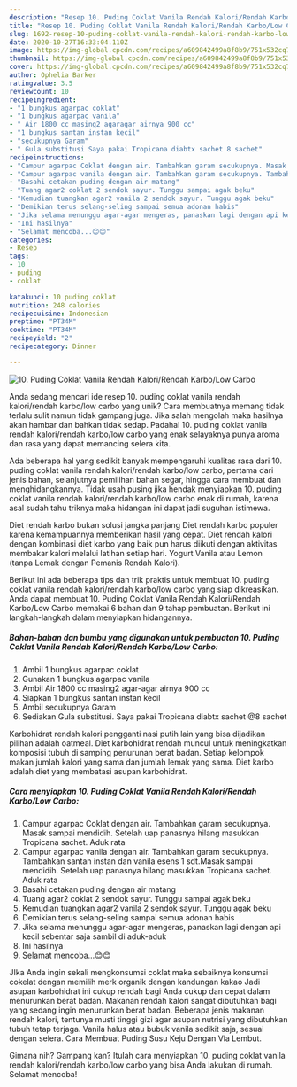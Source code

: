 ```yaml
---
description: "Resep 10. Puding Coklat Vanila Rendah Kalori/Rendah Karbo/Low Carbo, Menggugah Selera"
title: "Resep 10. Puding Coklat Vanila Rendah Kalori/Rendah Karbo/Low Carbo, Menggugah Selera"
slug: 1692-resep-10-puding-coklat-vanila-rendah-kalori-rendah-karbo-low-carbo-menggugah-selera
date: 2020-10-27T16:33:04.110Z
image: https://img-global.cpcdn.com/recipes/a609842499a8f8b9/751x532cq70/10-puding-coklat-vanila-rendah-kalorirendah-karbolow-carbo-foto-resep-utama.jpg
thumbnail: https://img-global.cpcdn.com/recipes/a609842499a8f8b9/751x532cq70/10-puding-coklat-vanila-rendah-kalorirendah-karbolow-carbo-foto-resep-utama.jpg
cover: https://img-global.cpcdn.com/recipes/a609842499a8f8b9/751x532cq70/10-puding-coklat-vanila-rendah-kalorirendah-karbolow-carbo-foto-resep-utama.jpg
author: Ophelia Barker
ratingvalue: 3.5
reviewcount: 10
recipeingredient:
- "1 bungkus agarpac coklat"
- "1 bungkus agarpac vanila"
- " Air 1800 cc masing2 agaragar airnya 900 cc"
- "1 bungkus santan instan kecil"
- "secukupnya Garam"
- " Gula substitusi Saya pakai Tropicana diabtx sachet 8 sachet"
recipeinstructions:
- "Campur agarpac Coklat dengan air. Tambahkan garam secukupnya. Masak sampai mendidih. Setelah uap panasnya hilang masukkan Tropicana sachet. Aduk rata"
- "Campur agarpac vanila dengan air. Tambahkan garam secukupnya. Tambahkan santan instan dan vanila esens 1 sdt.Masak sampai mendidih. Setelah uap panasnya hilang masukkan Tropicana sachet. Aduk rata"
- "Basahi cetakan puding dengan air matang"
- "Tuang agar2 coklat 2 sendok sayur. Tunggu sampai agak beku"
- "Kemudian tuangkan agar2 vanila 2 sendok sayur. Tunggu agak beku"
- "Demikian terus selang-seling sampai semua adonan habis"
- "Jika selama menunggu agar-agar mengeras, panaskan lagi dengan api kecil sebentar saja sambil di aduk-aduk"
- "Ini hasilnya"
- "Selamat mencoba...😊😊"
categories:
- Resep
tags:
- 10
- puding
- coklat

katakunci: 10 puding coklat 
nutrition: 248 calories
recipecuisine: Indonesian
preptime: "PT34M"
cooktime: "PT34M"
recipeyield: "2"
recipecategory: Dinner

---
```



![10. Puding Coklat Vanila Rendah Kalori/Rendah Karbo/Low Carbo](https://img-global.cpcdn.com/recipes/a609842499a8f8b9/751x532cq70/10-puding-coklat-vanila-rendah-kalorirendah-karbolow-carbo-foto-resep-utama.jpg)

Anda sedang mencari ide resep 10. puding coklat vanila rendah kalori/rendah karbo/low carbo yang unik? Cara membuatnya memang tidak terlalu sulit namun tidak gampang juga. Jika salah mengolah maka hasilnya akan hambar dan bahkan tidak sedap. Padahal 10. puding coklat vanila rendah kalori/rendah karbo/low carbo yang enak selayaknya punya aroma dan rasa yang dapat memancing selera kita.

Ada beberapa hal yang sedikit banyak mempengaruhi kualitas rasa dari 10. puding coklat vanila rendah kalori/rendah karbo/low carbo, pertama dari jenis bahan, selanjutnya pemilihan bahan segar, hingga cara membuat dan menghidangkannya. Tidak usah pusing jika hendak menyiapkan 10. puding coklat vanila rendah kalori/rendah karbo/low carbo enak di rumah, karena asal sudah tahu triknya maka hidangan ini dapat jadi suguhan istimewa.

Diet rendah karbo bukan solusi jangka panjang Diet rendah karbo populer karena kemampuannya memberikan hasil yang cepat. Diet rendah kalori dengan kombinasi diet karbo yang baik pun harus diikuti dengan aktivitas membakar kalori melalui latihan setiap hari. Yogurt Vanila atau Lemon (tanpa Lemak dengan Pemanis Rendah Kalori).


Berikut ini ada beberapa tips dan trik praktis untuk membuat 10. puding coklat vanila rendah kalori/rendah karbo/low carbo yang siap dikreasikan. Anda dapat membuat 10. Puding Coklat Vanila Rendah Kalori/Rendah Karbo/Low Carbo memakai 6 bahan dan 9 tahap pembuatan. Berikut ini langkah-langkah dalam menyiapkan hidangannya.

<!--inarticleads1-->

##### Bahan-bahan dan bumbu yang digunakan untuk pembuatan 10. Puding Coklat Vanila Rendah Kalori/Rendah Karbo/Low Carbo:

1. Ambil 1 bungkus agarpac coklat
1. Gunakan 1 bungkus agarpac vanila
1. Ambil  Air 1800 cc masing2 agar-agar airnya 900 cc
1. Siapkan 1 bungkus santan instan kecil
1. Ambil secukupnya Garam
1. Sediakan  Gula substitusi. Saya pakai Tropicana diabtx sachet @8 sachet


Karbohidrat rendah kalori pengganti nasi putih lain yang bisa dijadikan pilihan adalah oatmeal. Diet karbohidrat rendah muncul untuk meningkatkan komposisi tubuh di samping penurunan berat badan. Setiap kelompok makan jumlah kalori yang sama dan jumlah lemak yang sama. Diet karbo adalah diet yang membatasi asupan karbohidrat. 

<!--inarticleads2-->

##### Cara menyiapkan 10. Puding Coklat Vanila Rendah Kalori/Rendah Karbo/Low Carbo:

1. Campur agarpac Coklat dengan air. Tambahkan garam secukupnya. Masak sampai mendidih. Setelah uap panasnya hilang masukkan Tropicana sachet. Aduk rata
1. Campur agarpac vanila dengan air. Tambahkan garam secukupnya. Tambahkan santan instan dan vanila esens 1 sdt.Masak sampai mendidih. Setelah uap panasnya hilang masukkan Tropicana sachet. Aduk rata
1. Basahi cetakan puding dengan air matang
1. Tuang agar2 coklat 2 sendok sayur. Tunggu sampai agak beku
1. Kemudian tuangkan agar2 vanila 2 sendok sayur. Tunggu agak beku
1. Demikian terus selang-seling sampai semua adonan habis
1. Jika selama menunggu agar-agar mengeras, panaskan lagi dengan api kecil sebentar saja sambil di aduk-aduk
1. Ini hasilnya
1. Selamat mencoba...😊😊


JIka Anda ingin sekali mengkonsumsi coklat maka sebaiknya konsumsi cokelat dengan memilih merk organik dengan kandungan kakao Jadi asupan karbohidrat ini cukup rendah bagi Anda cukup dan cepat dalam menurunkan berat badan. Makanan rendah kalori sangat dibutuhkan bagi yang sedang ingin menurunkan berat badan. Beberapa jenis makanan rendah kalori, tentunya musti tinggi gizi agar asupan nutrisi yang dibutuhkan tubuh tetap terjaga. Vanila halus atau bubuk vanila sedikit saja, sesuai dengan selera. Cara Membuat Puding Susu Keju Dengan Vla Lembut. 

Gimana nih? Gampang kan? Itulah cara menyiapkan 10. puding coklat vanila rendah kalori/rendah karbo/low carbo yang bisa Anda lakukan di rumah. Selamat mencoba!
